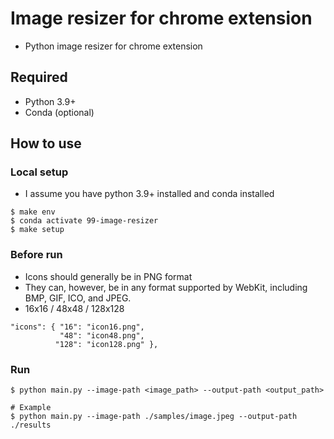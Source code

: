 # Image resizer for chrome extension
- Python image resizer for chrome extension

## Required
- Python 3.9+
- Conda (optional)


## How to use
### Local setup
- I assume you have python 3.9+ installed and conda installed
```
$ make env
$ conda activate 99-image-resizer
$ make setup
```

### Before run
- Icons should generally be in PNG format
- They can, however, be in any format supported by WebKit, including BMP, GIF, ICO, and JPEG.
- 16x16 / 48x48 / 128x128
```
"icons": { "16": "icon16.png",
           "48": "icon48.png",
          "128": "icon128.png" },
```


### Run
```
$ python main.py --image-path <image_path> --output-path <output_path>

# Example
$ python main.py --image-path ./samples/image.jpeg --output-path ./results

```